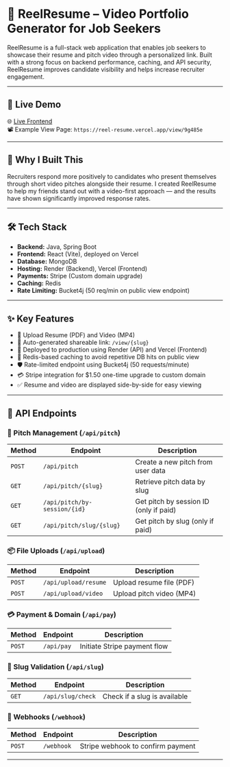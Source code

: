 # 🎥 ReelResume – Video Portfolio Generator for Job Seekers

ReelResume is a full-stack web application that enables job seekers to showcase their resume and pitch video through a personalized link. Built with a strong focus on backend performance, caching, and API security, ReelResume improves candidate visibility and helps increase recruiter engagement.

---

## 🚀 Live Demo
🌐 [Live Frontend](https://reel-resume.vercel.app/)  
📽️ Example View Page: `https://reel-resume.vercel.app/view/9g485e`

---

## 🧠 Why I Built This
Recruiters respond more positively to candidates who present themselves through short video pitches alongside their resume. I created ReelResume to help my friends stand out with a video-first approach — and the results have shown significantly improved response rates.

---

## 🛠 Tech Stack

- **Backend:** Java, Spring Boot
- **Frontend:** React (Vite), deployed on Vercel
- **Database:** MongoDB
- **Hosting:** Render (Backend), Vercel (Frontend)
- **Payments:** Stripe (Custom domain upgrade)
- **Caching:** Redis
- **Rate Limiting:** Bucket4j (50 req/min on public view endpoint)

---

## ✨ Key Features

- 📁 Upload Resume (PDF) and Video (MP4)
- 🔗 Auto-generated shareable link: `/view/{slug}`
- 🚀 Deployed to production using Render (API) and Vercel (Frontend)
- 🧠 Redis-based caching to avoid repetitive DB hits on public view
- 🛡️ Rate-limited endpoint using Bucket4j (50 requests/minute)
- 💳 Stripe integration for $1.50 one-time upgrade to custom domain
- ✅ Resume and video are displayed side-by-side for easy viewing

---

## 🔌 API Endpoints

### 🔄 Pitch Management (`/api/pitch`)
| Method | Endpoint                      | Description                                      |
|--------|-------------------------------|--------------------------------------------------|
| `POST` | `/api/pitch`                  | Create a new pitch from user data               |
| `GET`  | `/api/pitch/{slug}`           | Retrieve pitch data by slug                     |
| `GET`  | `/api/pitch/by-session/{id}`  | Get pitch by session ID (only if paid)          |
| `GET`  | `/api/pitch/slug/{slug}`      | Get pitch by slug (only if paid)                |

### 📦 File Uploads (`/api/upload`)
| Method | Endpoint                | Description               |
|--------|-------------------------|---------------------------|
| `POST` | `/api/upload/resume`    | Upload resume file (PDF) |
| `POST` | `/api/upload/video`     | Upload pitch video (MP4) |

### 💳 Payment & Domain (`/api/pay`)
| Method | Endpoint       | Description                    |
|--------|----------------|--------------------------------|
| `POST` | `/api/pay`     | Initiate Stripe payment flow   |

### 🔎 Slug Validation (`/api/slug`)
| Method | Endpoint              | Description                   |
|--------|-----------------------|-------------------------------|
| `GET`  | `/api/slug/check`     | Check if a slug is available |

### 🔁 Webhooks (`/webhook`)
| Method | Endpoint      | Description                          |
|--------|---------------|--------------------------------------|
| `POST` | `/webhook`    | Stripe webhook to confirm payment    |

---

